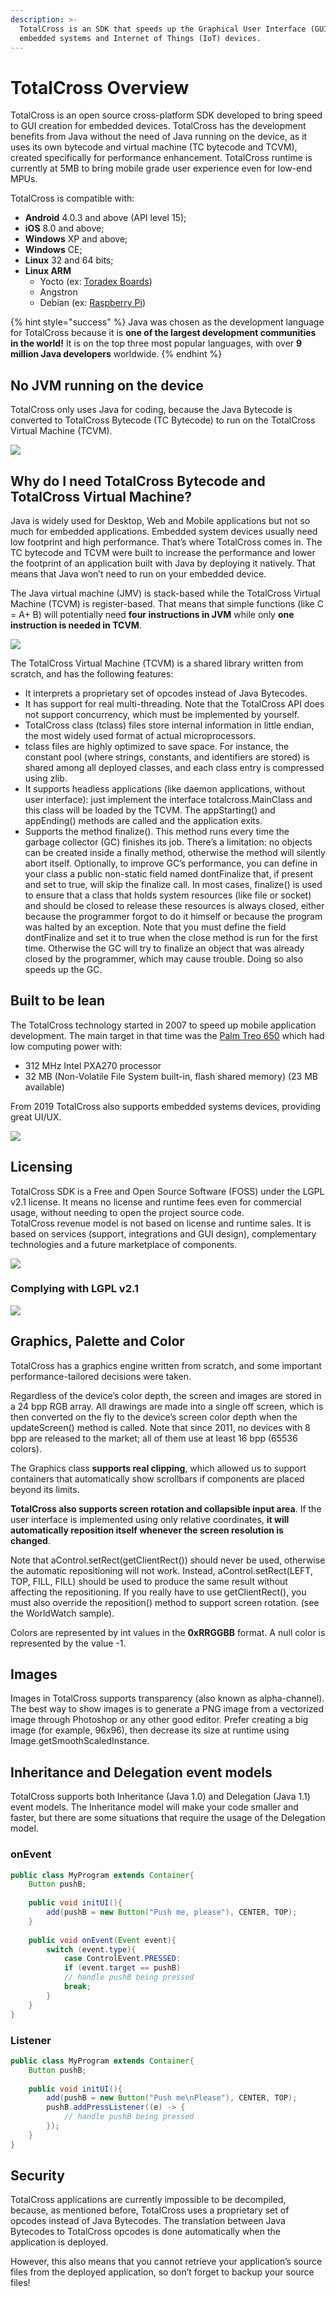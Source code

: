 ```yaml
---
description: >-
  TotalCross is an SDK that speeds up the Graphical User Interface (GUI) for
  embedded systems and Internet of Things (IoT) devices.
---
```


# TotalCross Overview

TotalCross is an open source cross-platform SDK developed to bring speed to GUI creation for embedded devices. TotalCross has the development benefits from Java without the need of Java running on the device, as it uses its own bytecode and virtual machine \(TC bytecode and TCVM\), created specifically for performance enhancement. TotalCross runtime is currently at 5MB to bring mobile grade user experience even for low-end MPUs.

TotalCross is compatible with:

* **Android** 4.0.3 and above \(API level 15\);
* **iOS** 8.0 and above;
* **Windows** XP and above;
* **Windows** CE;
* **Linux** 32 and 64 bits;
* **Linux ARM**
  * Yocto \(ex: [Toradex Boards](https://www.toradex.com/)\)
  * Angstron
  * Debian \(ex: [Raspberry Pi](https://www.raspberrypi.org/)\)

{% hint style="success" %}
Java was chosen as the development language for TotalCross because it is **one of the largest development communities in the world!** It is on the top three most popular languages, with over **9 million Java developers** worldwide.
{% endhint %}

## No JVM running on the device

TotalCross only uses Java for coding, because the Java Bytecode is converted to TotalCross Bytecode \(TC Bytecode\) to run on the TotalCross Virtual Machine \(TCVM\).

![](.gitbook/assets/totalcrossvm.jpeg)

## Why do I need TotalCross Bytecode and TotalCross Virtual Machine?

Java is widely used for Desktop, Web and Mobile applications but not so much for embedded applications. Embedded system devices usually need low footprint and high performance. That’s where TotalCross comes in. The TC bytecode and TCVM were built to increase the performance and lower the footprint of an application built with Java by deploying it natively. That means that Java won’t need to run on your embedded device.

The Java virtual machine \(JMV\) is stack-based while the TotalCross Virtual Machine \(TCVM\) is register-based. That means that simple functions \(like C = A+ B\) will potentially need **four instructions in JVM** while only **one instruction is needed in TCVM**.

![](.gitbook/assets/totalcrossbytecode.png)

The TotalCross Virtual Machine \(TCVM\) is a shared library written from scratch, and has the following features:

* It interprets a proprietary set of opcodes instead of Java Bytecodes.
* It has support for real multi-threading. Note that the TotalCross API does not support concurrency, which must be implemented by yourself.
* TotalCross class \(tclass\) files store internal information in little endian, the most widely used format of actual microprocessors.
* tclass files are highly optimized to save space. For instance, the constant pool \(where strings, constants, and identifiers are stored\) is shared among all deployed classes, and each class entry is compressed using zlib.
* It supports headless applications \(like daemon applications, without user interface\): just implement the interface totalcross.MainClass and this class will be loaded by the TCVM. The appStarting\(\) and appEnding\(\) methods are called and the application exits.
* Supports the method finalize\(\). This method runs every time the garbage collector \(GC\) finishes its job. There’s a limitation: no objects can be created inside a finally method, otherwise the method will silently abort itself. Optionally, to improve GC’s performance, you can define in your class a public non-static field named dontFinalize that, if present and set to true, will skip the finalize call. In most cases, finalize\(\) is used to ensure that a class that holds system resources \(like file or socket\) and should be closed to release these resources is always closed, either because the programmer forgot to do it himself or because the program was halted by an exception. Note that you must define the field dontFinalize and set it to true when the close method is run for the first time. Otherwise the GC will try to finalize an object that was already closed by the programmer, which may cause trouble. Doing so also speeds up the GC.

## Built to be lean

The TotalCross technology started in 2007 to speed up mobile application development. The main target in that time was the [Palm Treo 650](https://en.wikipedia.org/wiki/Treo_650) which had low computing power with:

* 312 MHz Intel PXA270 processor
* 32 MB \(Non-Volatile File System built-in, flash shared memory\) \(23 MB available\)

From 2019 TotalCross also supports embedded systems devices, providing great UI/UX.

![](.gitbook/assets/totalcrosshistory.png)

## Licensing

TotalCross SDK is a Free and Open Source Software \(FOSS\) under the LGPL v2.1 license. It means no license and runtime fees even for commercial usage, without needing to open the project source code.  
TotalCross revenue model is not based on license and runtime sales. It is based on services \(support, integrations and GUI design\), complementary technologies and a future marketplace of components.

![](.gitbook/assets/businessmodel.png)

### Complying with LGPL v2.1

![](.gitbook/assets/lgpl2-1.png)

## Graphics, Palette and Color

TotalCross has a graphics engine written from scratch, and some important performance-tailored decisions were taken.

Regardless of the device’s color depth, the screen and images are stored in a 24 bpp RGB array. All drawings are made into a single off screen, which is then converted on the fly to the device’s screen color depth when the updateScreen\(\) method is called. Note that since 2011, no devices with 8 bpp are released to the market; all of them use at least 16 bpp \(65536 colors\).

The Graphics class **supports real clipping**, which allowed us to support containers that automatically show scrollbars if components are placed beyond its limits.

**TotalCross also supports screen rotation and collapsible input area**. If the user interface is implemented using only relative coordinates, **it will automatically reposition itself whenever the screen resolution is changed**.

Note that aControl.setRect\(getClientRect\(\)\) should never be used, otherwise the automatic repositioning will not work. Instead, aControl.setRect\(LEFT, TOP, FILL, FILL\) should be used to produce the same result without affecting the repositioning. If you really have to use getClientRect\(\), you must also override the reposition\(\) method to support screen rotation. \(see the WorldWatch sample\).

Colors are represented by int values in the **0xRRGGBB** format. A null color is represented by the value -1.

## Images

Images in TotalCross supports transparency \(also known as alpha-channel\). The best way to show images is to generate a PNG image from a vectorized image through Photoshop or any other good editor. Prefer creating a big image \(for example, 96x96\), then decrease its size at runtime using Image.getSmoothScaledInstance.

## Inheritance and Delegation event models

TotalCross supports both Inheritance \(Java 1.0\) and Delegation \(Java 1.1\) event models. The Inheritance model will make your code smaller and faster, but there are some situations that require the usage of the Delegation model.

### onEvent

```java
public class MyProgram extends Container{
    Button pushB;
    ​
    public void initUI(){
        add(pushB = new Button("Push me, please"), CENTER, TOP);
    }
    ​
    public void onEvent(Event event){
        switch (event.type){
            case ControlEvent.PRESSED:
            if (event.target == pushB)
            // handle pushB being pressed
            break;
        }
    }
}
```

### Listener

```java
public class MyProgram extends Container{
    Button pushB;
    ​
    public void initUI(){
        add(pushB = new Button("Push me\nPlease"), CENTER, TOP);
        pushB.addPressListener((e) -> {
            // handle pushB being pressed
        });
    }
}
```

## Security

TotalCross applications are currently impossible to be decompiled, because, as mentioned before, TotalCross uses a proprietary set of opcodes instead of Java Bytecodes. The translation between Java Bytecodes to TotalCross opcodes is done automatically when the application is deployed.

However, this also means that you cannot retrieve your application’s source files from the deployed application, so don’t forget to backup your source files!

